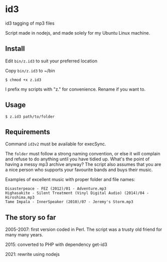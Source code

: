 # id3

id3 tagging of mp3 files

Script made in nodejs, and made solely for my Ubuntu Linux machine.

## Install

Edit `bin/z.id3` to suit your preferred location  

Copy `bin/z.id3` to ~/bin  


`$ chmod +x z.id3`  

I prefix my scripts with "z." for convenience. Rename if you want to.

## Usage

    $ z.id3 path/to/folder

## Requirements

Command `id3v2` must be available for execSync.

The `folder` must follow a strong naming convention, or else it will complain and refuse to do anything until you have tidied up. What's the point of having a messy mp3 archive anyway? The script also assumes that you are a nice person who supports your favourite bands and buys their music.

Examples of excellent music with proper folder and file names:

    Disasterpeace - FEZ (2012)/01 - Adventure.mp3
    Highasakite - Silent Treatment (Vinyl Digital Audio) (2014)/04 - Hiroshima.mp3
    Tame Impala - InnerSpeaker (2010)/07 - Jeremy's Storm.mp3

## The story so far

2005-2007: first version coded in Perl. The script was a trusty old friend for many many years.

2015: converted to PHP with dependency get-id3

2021: rewrite using nodejs

